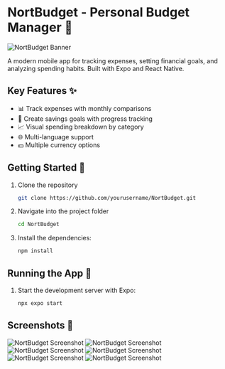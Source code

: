 # NortBudget - Personal Budget Manager 💸

![NortBudget Banner](./assets/images/logo-blue.png)

A modern mobile app for tracking expenses, setting financial goals, and analyzing spending habits. Built with Expo and React Native.

## Key Features ✨
- 📊 Track expenses with monthly comparisons
- 🎯 Create savings goals with progress tracking
- 📈 Visual spending breakdown by category
- 🌐 Multi-language support
- 💵 Multiple currency options

## Getting Started 🚀

1. Clone the repository
   ```bash
   git clone https://github.com/yourusername/NortBudget.git

2. Navigate into the project folder
   ```bash
   cd NortBudget

3. Install the dependencies:
   ```bash
   npm install

## Running the App 💨

1. Start the development server with Expo:
   ```bash
   npx expo start

## Screenshots 📱

![NortBudget Screenshot](./assets/images/logo-blue.png)
![NortBudget Screenshot](./assets/images/logo-blue.png)
![NortBudget Screenshot](./assets/images/logo-blue.png)
![NortBudget Screenshot](./assets/images/logo-blue.png)
![NortBudget Screenshot](./assets/images/logo-blue.png)
![NortBudget Screenshot](./assets/images/logo-blue.png)

